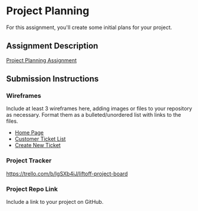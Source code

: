 # Project Planning
For this assignment, you'll create some initial plans for your project.

## Assignment Description
[Project Planning Assignment](https://education.launchcode.org/liftoff/modules/assignments/project-planning)

## Submission Instructions

### Wireframes

Include at least 3 wireframes here, adding images or files to your repository as necessary. Format them as a bulleted/unordered list with links to the files.

- [Home Page](https://github.com/git-gd/liftoff-assignments/blob/master/P3-Project_Planning/HomePage.png)
- [Customer Ticket List](https://github.com/git-gd/liftoff-assignments/blob/master/P3-Project_Planning/CustomerTicketList.png)
- [Create New Ticket](https://github.com/git-gd/liftoff-assignments/blob/master/P3-Project_Planning/CreateNewTicket.png)

### Project Tracker

https://trello.com/b/IgSXb4iJ/liftoff-project-board

### Project Repo Link

Include a link to your project on GitHub.

